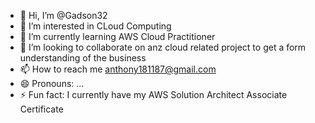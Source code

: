 - 👋 Hi, I’m @Gadson32
- 👀 I’m interested in CLoud Computing
- 🌱 I’m currently learning AWS Cloud Practitioner
- 💞️ I’m looking to collaborate on anz cloud related project to get a form understanding of the business  
- 📫 How to reach me anthony181187@gmail.com
- 😄 Pronouns: ...
- ⚡ Fun fact: I currently have my AWS Solution Architect Associate Certificate
  
<!---
Gadson32/Gadson32 is a ✨ special ✨ repository because its `README.md` (this file) appears on your GitHub profile.
You can click the Preview link to take a look at your changes.
--->
